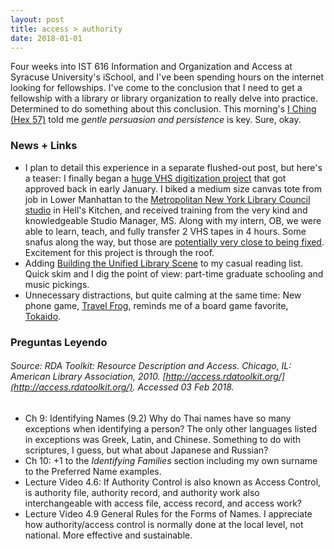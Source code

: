 ```yaml
---
layout: post
title: access > authority
date: 2018-01-01
---
```


Four weeks into IST 616 Information and Organization and Access at Syracuse University's iSchool, and I've been spending hours on the internet looking for fellowships. I've come to the conclusion that I need to get a fellowship with a library or library organization to really delve into practice. Determined to do something about this conclusion. This morning's [I Ching (Hex 57)](https://en.wikipedia.org/wiki/List_of_hexagrams_of_the_I_Ching#Hexagram_57) told me _gentle persuasion and persistence_ is key. Sure, okay.

### News + Links
* I plan to detail this experience in a separate flushed-out post, but here's a teaser: I finally began a [huge VHS digitization project](https://twitter.com/snewyuen/status/950870344893632515) that got approved back in early January. I biked a medium size canvas tote from job in Lower Manhattan to the [Metropolitan New York Library Council studio](https://metro.org/services/599studio) in Hell's Kitchen, and received training from the very kind and knowledgeable Studio Manager, MS. Along with my intern, OB, we were able to learn, teach, and fully transfer 2 VHS tapes in 4 hours. Some snafus along the way, but those are [potentially very close to being fixed](https://github.com/amiaopensource/vrecord/issues/237). Excitement for this project is through the roof.
* Adding [Building the Unified Library Scene](https://unifiedlibraryscene.blogspot.com/) to my casual reading list. Quick skim and I dig the point of view: part-time graduate schooling and music pickings.
* Unnecessary distractions, but quite calming at the same time: New phone game, [Travel Frog](http://www.bbc.com/news/world-asia-china-42871181), reminds me of a board game favorite, [Tokaido](https://boardgamegeek.com/boardgame/123540/tokaido).


### Preguntas Leyendo
###### Source: _RDA Toolkit: Resource Description and Access_. Chicago, IL: American Library Association, 2010. [http://access.rdatoolkit.org/](http://access.rdatoolkit.org/). Accessed 03 Feb 2018.  

* Ch 9: Identifying Names (9.2) Why do Thai names have so many exceptions when identifying a person? The only other languages listed in exceptions was Greek, Latin, and Chinese. Something to do with scriptures, I guess, but what about Japanese and Russian?
* Ch 10: +1 to the _Identifying Families_ section including my own surname to the Preferred Name examples.
* Lecture Video 4.6: If Authority Control is also known as Access Control, is authority file, authority record, and authority work also interchangeable with access file, access record, and access work?
* Lecture Video 4.9 General Rules for the Forms of Names. I appreciate how authority/access control is normally done at the local level, not national. More effective and sustainable. 



